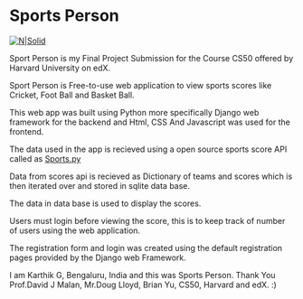 # Sports Person

[![N|Solid](https://i.imgur.com/sQVAM2n.png)](https://github.com/Karthikzee/SportPerson)

Sport Person is my Final Project Submission for the Course CS50 offered by Harvard University on edX.

Sport Person is Free-to-use web application to view sports scores like Cricket, Foot Ball and Basket Ball.

This web app was built using Python more specifically Django web framework for the backend and Html, CSS And Javascript was used for the frontend.

The data used in the app is recieved using a open source sports score API called as [Sports.py](https://pypi.org/project/sports.py/)

Data from scores api is recieved as Dictionary of teams and scores which is then iterated over and stored in sqlite data base.

The data in data base is used to display the scores.

Users must login before viewing the score, this is to keep track of number of users using the web application.

The registration form and login was created using the default registration pages provided by the Django web Framework.


I am Karthik G, Bengaluru, India and this was Sports Person.
Thank You Prof.David J Malan, Mr.Doug Lloyd, Brian Yu, CS50, Harvard and edX. :)

